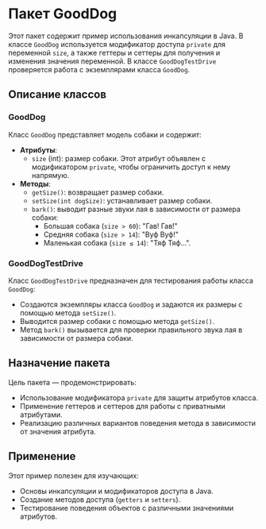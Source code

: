 # Пакет GoodDog

Этот пакет содержит пример использования инкапсуляции в Java. В классе `GoodDog` используется модификатор доступа `private` для переменной `size`, а также геттеры и сеттеры для получения и изменения значения переменной. В классе `GoodDogTestDrive` проверяется работа с экземплярами класса `GoodDog`.

## Описание классов

### GoodDog
Класс `GoodDog` представляет модель собаки и содержит:
- **Атрибуты**:
    - `size` (int): размер собаки. Этот атрибут объявлен с модификатором `private`, чтобы ограничить доступ к нему напрямую.
- **Методы**:
    - `getSize()`: возвращает размер собаки.
    - `setSize(int dogSize)`: устанавливает размер собаки.
    - `bark()`: выводит разные звуки лая в зависимости от размера собаки:
        - Большая собака (`size > 60`): "Гав! Гав!"
        - Средняя собака (`size > 14`): "Вуф Вуф!"
        - Маленькая собака (`size ≤ 14`): "Тяф Тяф...".

### GoodDogTestDrive
Класс `GoodDogTestDrive` предназначен для тестирования работы класса `GoodDog`:
- Создаются экземпляры класса `GoodDog` и задаются их размеры с помощью метода `setSize()`.
- Выводится размер собаки с помощью метода `getSize()`.
- Метод `bark()` вызывается для проверки правильного звука лая в зависимости от размера собаки.

## Назначение пакета
Цель пакета — продемонстрировать:
- Использование модификатора `private` для защиты атрибутов класса.
- Применение геттеров и сеттеров для работы с приватными атрибутами.
- Реализацию различных вариантов поведения метода в зависимости от значения атрибута.

## Применение
Этот пример полезен для изучающих:
- Основы инкапсуляции и модификаторов доступа в Java.
- Создание методов доступа (`getters` и `setters`).
- Тестирование поведения объектов с различными значениями атрибутов.
